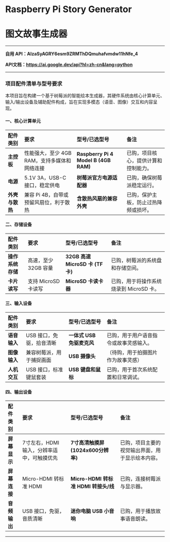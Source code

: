 # Raspberry Pi Story Generator
# 图文故事生成器
***
**自用 API：AIzaSyAGRY6esm9ZRMThDQmuhafvmdw11hNfe_4**

**API文档：https://ai.google.dev/api?hl=zh-cn&lang=python**
***

### **项目配件清单与型号要求**

本项目旨在构建一个基于树莓派的智能绘本生成器，其硬件系统由核心计算单元、输入/输出设备及辅助配件构成，旨在实现多模态（语音、图像）交互和内容呈现。

#### **一、核心计算单元**

| 配件类别   | 要求                      | 型号/已选型号                 | 备注                                     |
| :--------- | :------------------------ | :-------------------------- | :--------------------------------------- |
| **主控板** | 性能强大，至少 4GB RAM，支持多媒体和网络连接 | **Raspberry Pi 4 Model B (4GB RAM)** | 已购，项目核心，提供计算和控制能力。       |
| **电源** | 5.1V 3A，USB-C 接口，稳定供电 | **树莓派官方电源适配器** | 已购，确保树莓派稳定运行。               |
| **外壳与散热** | 兼容 Pi 4B，自带或预留风扇位，利于散热 | **含散热风扇的兼容外壳** | 已购，保护主板，防止过热降频或损坏。     |

#### **二、存储设备**

| 配件类别   | 要求                 | 型号/已选型号                   | 备注                                       |
| :--------- | :------------------- | :---------------------------- | :----------------------------------------- |
| **操作系统存储** | 高速，至少 32GB 容量 | **32GB 高速 MicroSD 卡 (TF卡)** | 已购，树莓派的系统盘和存储空间。             |
| **卡片读写** | 支持 MicroSD 卡读写  | **MicroSD 卡读卡器** | 已购，用于将操作系统烧录到 MicroSD 卡。      |

#### **三、输入设备**

| 配件类别   | 要求                     | 型号/已选型号               | 备注                                           |
| :--------- | :----------------------- | :-------------------------- | :--------------------------------------------- |
| **语音输入** | USB 接口，免驱，拾音清晰 | **一体式 USB 免驱麦克风** | 已购，用于用户语音指令或故事灵感输入。         |
| **图像输入** | 兼容树莓派，用于捕捉画面 | **USB 摄像头** | （待购，用于拍摄图片作为故事灵感）             |
| **人机交互** | USB 接口，标准键鼠套装   | **USB 键盘和鼠标** | 已购，用于首次系统配置和日常调试。             |

#### **四、输出设备**

| 配件类别   | 要求                                   | 型号/已选型号                       | 备注                                             |
| :--------- | :------------------------------------- | :---------------------------------- | :----------------------------------------------- |
| **屏幕显示** | 7寸左右，HDMI 输入，分辨率适中，可触摸优先 | **7寸高清触摸屏 (1024x600分辨率)** | 已购，项目主要的视觉输出界面，用于显示绘本内容。 |
| **屏幕连接** | Micro-HDMI 转标准 HDMI                 | **Micro-HDMI 转标准 HDMI 转接头/线** | 已购，连接树莓派与显示器。                       |
| **音频输出** | USB 接口，免驱，音质清晰               | **迷你电脑 USB 小音响** | 已购，用于播放故事语音朗读。                     |

---
